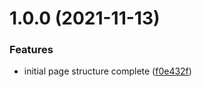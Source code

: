 # 1.0.0 (2021-11-13)


### Features

* initial page structure complete ([f0e432f](https://github.com/KavinJey/skynet-prelude/commit/f0e432f41c4f35afc191eb68dffb6862be83c873))
